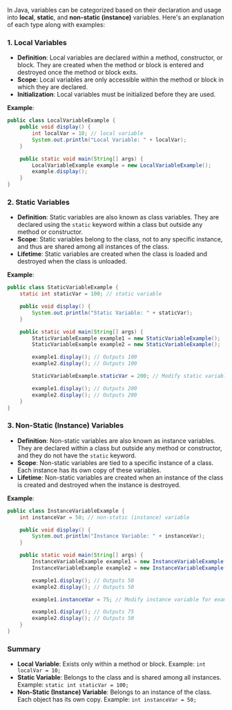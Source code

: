 In Java, variables can be categorized based on their declaration and usage into **local**, **static**, and **non-static (instance)** variables. Here's an explanation of each type along with examples:

### 1. Local Variables
- **Definition**: Local variables are declared within a method, constructor, or block. They are created when the method or block is entered and destroyed once the method or block exits.
- **Scope**: Local variables are only accessible within the method or block in which they are declared.
- **Initialization**: Local variables must be initialized before they are used.

**Example**:
```java
public class LocalVariableExample {
    public void display() {
        int localVar = 10; // local variable
        System.out.println("Local Variable: " + localVar);
    }

    public static void main(String[] args) {
        LocalVariableExample example = new LocalVariableExample();
        example.display();
    }
}
```

### 2. Static Variables
- **Definition**: Static variables are also known as class variables. They are declared using the `static` keyword within a class but outside any method or constructor.
- **Scope**: Static variables belong to the class, not to any specific instance, and thus are shared among all instances of the class.
- **Lifetime**: Static variables are created when the class is loaded and destroyed when the class is unloaded.

**Example**:
```java
public class StaticVariableExample {
    static int staticVar = 100; // static variable

    public void display() {
        System.out.println("Static Variable: " + staticVar);
    }

    public static void main(String[] args) {
        StaticVariableExample example1 = new StaticVariableExample();
        StaticVariableExample example2 = new StaticVariableExample();

        example1.display(); // Outputs 100
        example2.display(); // Outputs 100

        StaticVariableExample.staticVar = 200; // Modify static variable

        example1.display(); // Outputs 200
        example2.display(); // Outputs 200
    }
}
```

### 3. Non-Static (Instance) Variables
- **Definition**: Non-static variables are also known as instance variables. They are declared within a class but outside any method or constructor, and they do not have the `static` keyword.
- **Scope**: Non-static variables are tied to a specific instance of a class. Each instance has its own copy of these variables.
- **Lifetime**: Non-static variables are created when an instance of the class is created and destroyed when the instance is destroyed.

**Example**:
```java
public class InstanceVariableExample {
    int instanceVar = 50; // non-static (instance) variable

    public void display() {
        System.out.println("Instance Variable: " + instanceVar);
    }

    public static void main(String[] args) {
        InstanceVariableExample example1 = new InstanceVariableExample();
        InstanceVariableExample example2 = new InstanceVariableExample();

        example1.display(); // Outputs 50
        example2.display(); // Outputs 50

        example1.instanceVar = 75; // Modify instance variable for example1

        example1.display(); // Outputs 75
        example2.display(); // Outputs 50
    }
}
```

### Summary
- **Local Variable**: Exists only within a method or block. Example: `int localVar = 10;`
- **Static Variable**: Belongs to the class and is shared among all instances. Example: `static int staticVar = 100;`
- **Non-Static (Instance) Variable**: Belongs to an instance of the class. Each object has its own copy. Example: `int instanceVar = 50;`